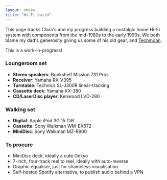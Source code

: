 ```yaml
---
layout: omake
title: "Hi-Fi build"
---
```

This page tracks Clara's and my progress building a nostalgic home Hi-Fi system with components from the mid-1980s to the early 1990s. We both blame my dad's generosity giving us some of his old gear, and [Techmoan](https://www.youtube.com/channel/UC5I2hjZYiW9gZPVkvzM8_Cw).

This is a work-in-progress!


### Loungeroom set

* **Stereo speakers**: Bookshelf Mission 731 Pros
* **Receiver**: Yamaha RX-V395
* **Turntable**: Technics SL-J300R linear-tracking
* **Cassette deck**: Yamaha KX-380
* **CD/LaserDisc player**: Kenwood LVD-290


### Walking set

* **Digital**: Apple iPod 3G 15 GiB
* **Cassette**: Sony Walkman WM-EX672
* **MiniDisc**: Sony Walkman MZ-R900 

### To procure

* MiniDisc deck, ideally a cute Onkyo
* 7-inch, four-track reel to reel, ideally with auto-reverse
* Graphic equaliser, just for shameless visualisation
* Self-hosted Spotify alternative, to publish audio behind a VPN
